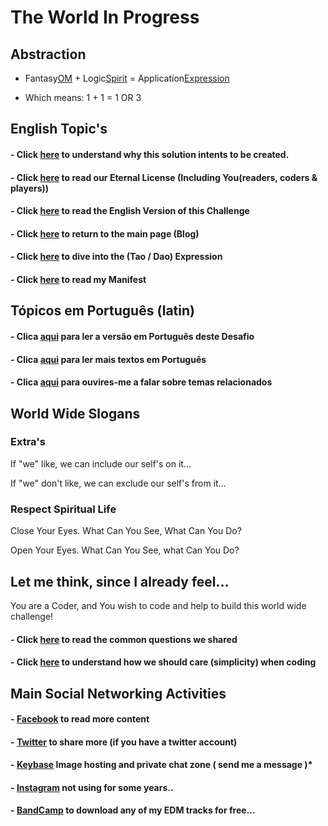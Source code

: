 # The World In Progress

## Abstraction 

- Fantasy[OM](1) + Logic[Spirit](1) = Application[Expression](1) 

- Which means: 1 + 1 = 1 OR 3

## English Topic's

#### - Click [here](https://odicforcesounds.github.io/Dao/) to understand why this solution intents to be created. 

#### - Click [here](../LICENSE) to read our Eternal License (Including You(readers, coders & players))

#### - Click [here](./EN_EN/README.md) to read the English Version of this Challenge

#### - Click [here](https://wiki.odicforcesounds.com/static/src/b.html) to return to the main page (Blog)

#### - Click [here](https://wiki.odicforcesounds.com/art/#/tool/kit) to dive into the (Tao / Dao) Expression

#### - Click [here](./MANIFEST.md) to read my Manifest

## Tópicos em Português (latin)

#### - Clica [aqui](https://odicforcesounds.github.io/Desafio-Mundial/) para ler a versão em Português deste Desafio

#### - Clica [aqui](https://odicforcesounds.github.io/Textos-Motivacionais/) para ler mais textos em Português

#### - Clica [aqui](https://www.youtube.com/channel/UCKxb1p0OzXuiAQBkiY0dCGg) para ouvires-me a falar sobre temas relacionados

## World Wide Slogans

### Extra's

If "we" like, we can include our self's on it...

If "we" don't like, we can exclude our self's from it...

### Respect Spiritual Life

Close Your Eyes. What Can You See, What Can You Do?

Open Your Eyes. What Can You See, what Can You Do?

## Let me think, since I already feel...

You are a Coder, and You wish to code and help to build this world wide challenge!

#### - Click [here](../plan/Questions.md) to read the common questions we shared

#### - Click [here](../plan/psudoCode.md) to understand how we should care (simplicity) when coding

## Main Social Networking Activities

#### - [Facebook](https://www.facebook.com/odicforcesounds) to read more content 

#### - [Twitter](https://twitter.com/ROscarfm) to share more (if you have a twitter account)

#### - [Keybase](https://keybase.io/path_of_shields) Image hosting and private chat zone ( send me a message )*  

#### - [Instagram](https://www.instagram.com/odicforcesounds/) not using for some years.. 

#### - [BandCamp](https://odicforcesounds.bandcamp.com/) to download any of my EDM tracks for free... 


